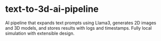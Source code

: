 # text-to-3d-ai-pipeline
AI pipeline that expands text prompts using Llama3, generates 2D images and 3D models, and stores results with logs and timestamps. Fully local simulation with extensible design.
